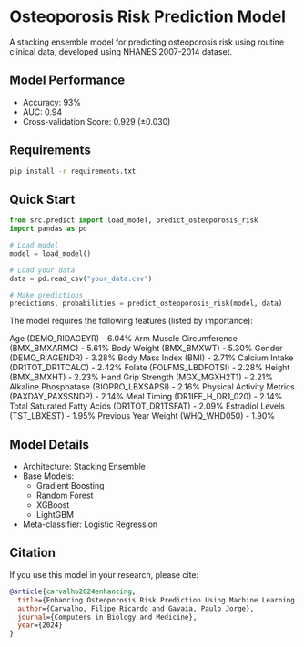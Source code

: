 # Osteoporosis Risk Prediction Model

A stacking ensemble model for predicting osteoporosis risk using routine clinical data, developed using NHANES 2007-2014 dataset.

## Model Performance
- Accuracy: 93%
- AUC: 0.94
- Cross-validation Score: 0.929 (±0.030)

## Requirements
```bash
pip install -r requirements.txt
```

## Quick Start
```python
from src.predict import load_model, predict_osteoporosis_risk
import pandas as pd

# Load model
model = load_model()

# Load your data
data = pd.read_csv("your_data.csv")

# Make predictions
predictions, probabilities = predict_osteoporosis_risk(model, data)
```

The model requires the following features (listed by importance):

Age (DEMO_RIDAGEYR) - 6.04%
Arm Muscle Circumference (BMX_BMXARMC) - 5.61%
Body Weight (BMX_BMXWT) - 5.30%
Gender (DEMO_RIAGENDR) - 3.28%
Body Mass Index (BMI) - 2.71%
Calcium Intake (DR1TOT_DR1TCALC) - 2.42%
Folate (FOLFMS_LBDFOTSI) - 2.28%
Height (BMX_BMXHT) - 2.23%
Hand Grip Strength (MGX_MGXH2T1) - 2.21%
Alkaline Phosphatase (BIOPRO_LBXSAPSI) - 2.16%
Physical Activity Metrics (PAXDAY_PAXSSNDP) - 2.14%
Meal Timing (DR1IFF_H_DR1_020) - 2.14%
Total Saturated Fatty Acids (DR1TOT_DR1TSFAT) - 2.09%
Estradiol Levels (TST_LBXEST) - 1.95%
Previous Year Weight (WHQ_WHD050) - 1.90%

## Model Details
- Architecture: Stacking Ensemble
- Base Models: 
  - Gradient Boosting
  - Random Forest
  - XGBoost
  - LightGBM
- Meta-classifier: Logistic Regression

## Citation
If you use this model in your research, please cite:
```bibtex
@article{carvalho2024enhancing,
  title={Enhancing Osteoporosis Risk Prediction Using Machine Learning: A Holistic Approach Integrating Biomarkers and Clinical Data},
  author={Carvalho, Filipe Ricardo and Gavaia, Paulo Jorge},
  journal={Computers in Biology and Medicine},
  year={2024}
}
```

